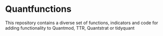 # Quantfunctions

This repository contains a diverse set of functions, indicators and code for adding functionality to Quantmod, TTR, Quantstrat or tidyquant
